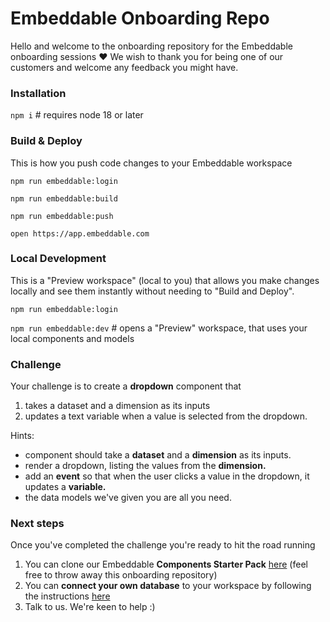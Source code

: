 # Embeddable Onboarding Repo
Hello and welcome to the onboarding repository for the Embeddable onboarding sessions ❤️ We wish to thank you for being one of our customers and welcome any feedback you might have.

### Installation

`npm i` # requires node 18 or later

### Build & Deploy
This is how you push code changes to your Embeddable workspace

`npm run embeddable:login`

`npm run embeddable:build`

`npm run embeddable:push`

`open https://app.embeddable.com`

### Local Development
This is a "Preview workspace" (local to you) that allows you make changes locally and see them instantly without needing to "Build and Deploy".

`npm run embeddable:login`

`npm run embeddable:dev` # opens a "Preview" workspace, that uses your local components and models

### Challenge

Your challenge is to create a **dropdown** component that 

  1. takes a dataset and a dimension as its inputs
  2. updates a text variable when a value is selected from the dropdown.

Hints:

 - component should take a **dataset** and a **dimension** as its inputs.
 - render a dropdown, listing the values from the **dimension.**
 - add an **event** so that when the user clicks a value in the dropdown, it updates a **variable.**
 - the data models we've given you are all you need.
 
### Next steps

Once you've completed the challenge you're ready to hit the road running

 1. You can clone our Embeddable **Components Starter Pack** [here](https://github.com/embeddable-hq/vanilla-components) (feel free to throw away this onboarding repository)
 2. You can **connect your own database** to your workspace by following the instructions [here](https://trevorio.notion.site/Connections-API-ff4af10f7eaf4288b6952fde04e6e933)
 3. Talk to us.  We're keen to help :)

